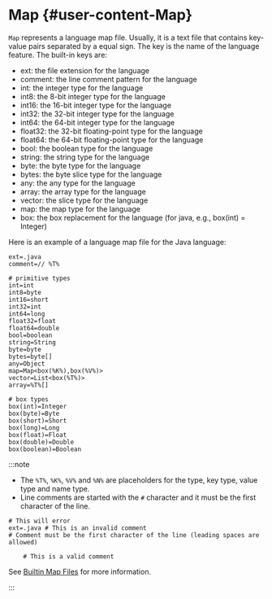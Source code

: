 # Map {#user-content-Map}

`Map` represents a language map file. Usually, it is a text file that contains key-value pairs separated by a equal sign. The key is the name of the language feature. The built-in keys are: 

- ext: the file extension for the language
- comment: the line comment pattern for the language
- int: the integer type for the language
- int8: the 8-bit integer type for the language
- int16: the 16-bit integer type for the language
- int32: the 32-bit integer type for the language
- int64: the 64-bit integer type for the language
- float32: the 32-bit floating-point type for the language
- float64: the 64-bit floating-point type for the language
- bool: the boolean type for the language
- string: the string type for the language
- byte: the byte type for the language
- bytes: the byte slice type for the language
- any: the any type for the language
- array: the array type for the language
- vector: the slice type for the language
- map: the map type for the language
- box: the box replacement for the language (for java, e.g., box(int) = Integer)

Here is an example of a language map file for the Java language: 

```plain title="java.map"
ext=.java
comment=// %T%

# primitive types
int=int
int8=byte
int16=short
int32=int
int64=long
float32=float
float64=double
bool=boolean
string=String
byte=byte
bytes=byte[]
any=Object
map=Map<box(%K%),box(%V%)>
vector=List<box(%T%)>
array=%T%[]

# box types
box(int)=Integer
box(byte)=Byte
box(short)=Short
box(long)=Long
box(float)=Float
box(double)=Double
box(boolean)=Boolean
```

:::note 

- The `%T%`, `%K%`, `%V%` and `%N%` are placeholders for the type, key type, value type and name type.
- Line comments are started with the `#` character and it must be the first character of the line.

```plain title="java.map"
# This will error
ext=.java # This is an invalid comment
# Comment must be the first character of the line (leading spaces are allowed)

	# This is a valid comment
```

See [Builtin Map Files](https://github.com/gopherd/next/tree/main/builtin) for more information. 

:::

